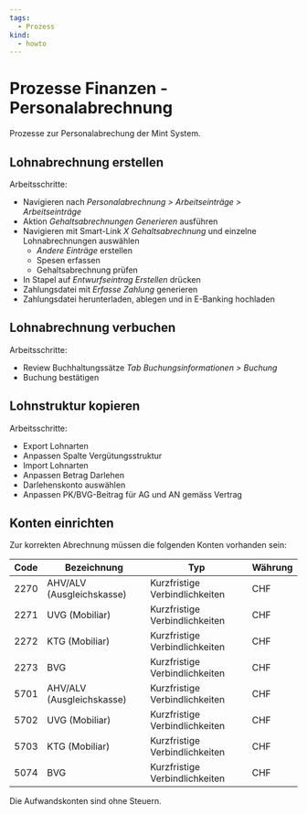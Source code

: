 ```yaml
---
tags:
  - Prozess
kind:
  - howto
---
```

# Prozesse Finanzen - Personalabrechnung
Prozesse zur Personalabrechung der Mint System.
## Lohnabrechnung erstellen

Arbeitsschritte:
* Navigieren nach *Personalabrechnung  > Arbeitseinträge > Arbeitseinträge*
* Aktion *Gehaltsabrechnungen Generieren* ausführen
* Navigieren mit Smart-Link *X Gehaltsabrechnung* und einzelne Lohnabrechnungen auswählen
	* *Andere Einträge* erstellen 
	* Spesen erfassen
	* Gehaltsabrechnung prüfen
* In Stapel auf *Entwurfseintrag Erstellen* drücken
* Zahlungsdatei mit *Erfasse Zahlung* generieren
* Zahlungsdatei herunterladen, ablegen und in E-Banking hochladen

## Lohnabrechnung verbuchen

Arbeitsschritte:
* Review Buchhaltungssätze *Tab Buchungsinformationen > Buchung*
* Buchung bestätigen

## Lohnstruktur kopieren

Arbeitsschritte:
* Export Lohnarten
* Anpassen Spalte Vergütungsstruktur
* Import Lohnarten
* Anpassen Betrag Darlehen
* Darlehenskonto auswählen
* Anpassen PK/BVG-Beitrag für AG und AN gemäss Vertrag
## Konten einrichten

Zur korrekten Abrechnung müssen die folgenden Konten vorhanden sein:

| Code | Bezeichnung               | Typ                            | Währung |
| ---- | ------------------------- | ------------------------------ | ------- |
| 2270 | AHV/ALV (Ausgleichskasse) | Kurzfristige Verbindlichkeiten | CHF     |
| 2271 | UVG (Mobiliar)            | Kurzfristige Verbindlichkeiten | CHF     |
| 2272 | KTG (Mobiliar)            | Kurzfristige Verbindlichkeiten | CHF     |
| 2273 | BVG                       | Kurzfristige Verbindlichkeiten | CHF     |
| 5701 | AHV/ALV (Ausgleichskasse) | Kurzfristige Verbindlichkeiten | CHF     |
| 5702 | UVG (Mobiliar)            | Kurzfristige Verbindlichkeiten | CHF     |
| 5703 | KTG (Mobiliar)            | Kurzfristige Verbindlichkeiten | CHF     |
| 5074 | BVG                       | Kurzfristige Verbindlichkeiten | CHF     |

Die Aufwandskonten sind ohne Steuern.